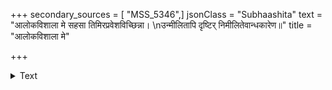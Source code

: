 +++
secondary_sources = [ "MSS_5346",]
jsonClass = "Subhaashita"
text = "आलोकविशाला मे सहसा तिमिरप्रवेशविच्छिन्ना।  \nउन्मीलितापि दृष्टिर् निमीलितेवान्धकारेण॥"
title = "आलोकविशाला मे"

+++

<details><summary>Text</summary>

आलोकविशाला मे सहसा तिमिरप्रवेशविच्छिन्ना।  
उन्मीलितापि दृष्टिर् निमीलितेवान्धकारेण॥
</details>
